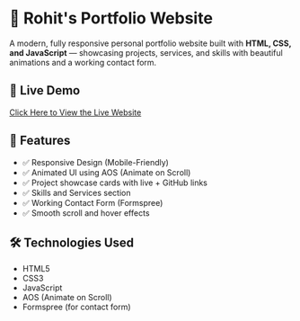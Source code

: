 # 🚀 Rohit's Portfolio Website

A modern, fully responsive personal portfolio website built with **HTML, CSS, and JavaScript** — showcasing projects, services, and skills with beautiful animations and a working contact form.

## 🔗 Live Demo
[Click Here to View the Live Website]([https://yourusername.github.io/your-repo-name](https://rohitdvplr.github.io/CodeAlpha_Portfolio/))

## 📸 Features

- ✅ Responsive Design (Mobile-Friendly)
- ✅ Animated UI using AOS (Animate on Scroll)
- ✅ Project showcase cards with live + GitHub links
- ✅ Skills and Services section
- ✅ Working Contact Form (Formspree)
- ✅ Smooth scroll and hover effects

## 🛠️ Technologies Used

- HTML5  
- CSS3  
- JavaScript  
- AOS (Animate on Scroll)
- Formspree (for contact form)


